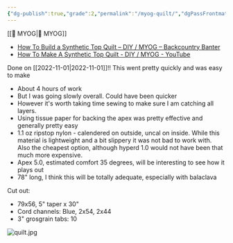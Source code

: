 ```yaml
---
{"dg-publish":true,"grade":2,"permalink":"/myog-quilt/","dgPassFrontmatter":true}
---
```



[[📘 MYOG\|📘 MYOG]]

* [How To Build a Synthetic Top Quilt – DIY / MYOG – Backcountry Banter](https://backcountrybanter.com/how-to-build-a-synthetic-top-quilt-diy-myog/)
* [How To Make A Synthetic Top Quilt - DIY / MYOG - YouTube](https://www.youtube.com/watch?v=be4ciUndiBg)

Done on [[2022-11-01\|2022-11-01]]!! This went pretty quickly and was easy to make
* About 4 hours of work
* But I was going slowly overall. Could have been quicker
* However it's worth taking time sewing to make sure I am catching all layers.
* Using tissue paper for backing the apex was pretty effective and generally pretty easy
* 1.1 oz ripstop nylon - calendered on outside, uncal on inside. While this material is lightweight and a bit slippery it was not bad to work with. Also the cheapest option, although hyperd 1.0 would not have been that much more expensive.
* Apex 5.0, estimated comfort 35 degrees, will be interesting to see how it plays out
* 78" long, I think this will be totally adequate, especially with balaclava

Cut out:

* 79x56, 5" taper x 30"
* Cord channels: Blue, 2x54, 2x44
* 3" grosgrain tabs: 10

![quilt.jpg](/img/user/98-attachments/quilt.jpg)